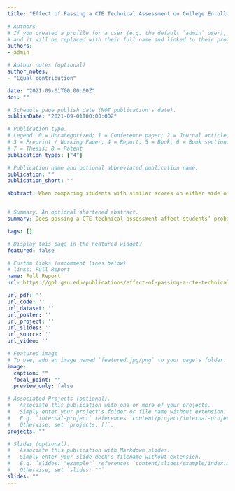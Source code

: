 ```yaml
---
title: "Effect of Passing a CTE Technical Assessment on College Enrollment"

# Authors
# If you created a profile for a user (e.g. the default `admin` user), write the username (folder name) here 
# and it will be replaced with their full name and linked to their profile.
authors:
- admin

# Author notes (optional)
author_notes:
- "Equal contribution"

date: "2021-09-01T00:00:00Z"
doi: ""

# Schedule page publish date (NOT publication's date).
publishDate: "2021-09-01T00:00:00Z"

# Publication type.
# Legend: 0 = Uncategorized; 1 = Conference paper; 2 = Journal article;
# 3 = Preprint / Working Paper; 4 = Report; 5 = Book; 6 = Book section;
# 7 = Thesis; 8 = Patent
publication_types: ["4"]

# Publication name and optional abbreviated publication name.
publication: ""
publication_short: ""

abstract: When comparing students with similar scores on either side of the passing threshold, pooling together all assessments, and controlling for student demographics, we find that passing a CTE technical assessment has no impact on the likelihood of attending college. While estimates are not precise enough to rule out potential positive or negative effects, our results suggest that (if anything) effects are more likely to be negative or zero than positive. We similarly find no impact on college-going when we restrict the analysis sample to a subset of the most popular tests (with some exceptions). For those on the margin of passing a CTE technical assessment, the signal afforded to students from passing the assessment does not appear to affect students’ propensity to attend college. That passing among this slice of students has no impact on college attendance suggests that, while the tests may be indicative of learning (a hypothesis we are not in a position to confirm), they do not seem to alter students’ future academic plans.


# Summary. An optional shortened abstract.
summary: Does passing a CTE technical assessment affect students’ probability of attending college?

tags: []

# Display this page in the Featured widget?
featured: false

# Custom links (uncomment lines below)
# links: Full Report
name: Full Report
url: https://gpl.gsu.edu/publications/effect-of-passing-a-cte-technical-assessment-on-college-enrollment/

url_pdf: ''
url_code: ''
url_dataset: ''
url_poster: ''
url_project: ''
url_slides: ''
url_source: ''
url_video: ''

# Featured image
# To use, add an image named `featured.jpg/png` to your page's folder. 
image:
  caption: ""
  focal_point: ""
  preview_only: false

# Associated Projects (optional).
#   Associate this publication with one or more of your projects.
#   Simply enter your project's folder or file name without extension.
#   E.g. `internal-project` references `content/project/internal-project/index.md`.
#   Otherwise, set `projects: []`.
projects: ""

# Slides (optional).
#   Associate this publication with Markdown slides.
#   Simply enter your slide deck's filename without extension.
#   E.g. `slides: "example"` references `content/slides/example/index.md`.
#   Otherwise, set `slides: ""`.
slides: ""
---
```



